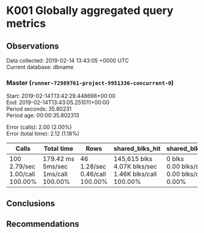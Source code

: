 # K001 Globally aggregated query metrics

## Observations ##
Data collected: 2019-02-14 13:43:05 +0000 UTC  
Current database: dbname  


### Master (`runner-72989761-project-9951336-concurrent-0`) ###
Start: 2019-02-14T13:42:29.448698+00:00  
End: 2019-02-14T13:43:05.251011+00:00  
Period seconds: 35.80231  
Period age: 00:00:35.802313  

Error (calls): 2.00 (2.00%)  
Error (total time): 2.12 (1.18%)

Calls | Total&nbsp;time | Rows | shared_blks_hit | shared_blks_read | shared_blks_dirtied | shared_blks_written | blk_read_time | blk_write_time | kcache_reads | kcache_writes | kcache_user_time_ms | kcache_system_time 
-------|------------|------|-----------------|------------------|---------------------|---------------------|---------------|----------------|--------------|---------------|---------------------|--------------------
100<br/>2.79/sec<br/>1.00/call<br/>100.00% |179.42&nbsp;ms<br/>5ms/sec<br/>1ms/call<br/>100.00% |46<br/>1.28/sec<br/>0.46/call<br/>100.00% |145,615&nbsp;blks<br/>4.07K&nbsp;blks/sec<br/>1.46K&nbsp;blks/call<br/>100.00% |0&nbsp;blks<br/>0.00&nbsp;blks/sec<br/>0.00&nbsp;blks/call<br/>0.00% |0&nbsp;blks<br/>0.00&nbsp;blks/sec<br/>0.00&nbsp;blks/call<br/>0.00% |0&nbsp;blks<br/>0.00&nbsp;blks/sec<br/>0.00&nbsp;blks/call<br/>0.00% |0.00&nbsp;ms<br/>0s/sec<br/>0s/call<br/>0.00% |0.00&nbsp;ms<br/>0s/sec<br/>0s/call<br/>0.00% |0.00&nbsp;bytes<br/>0.00&nbsp;bytes/sec<br/>0.00&nbsp;bytes/call<br/>0.00% |0.00&nbsp;bytes<br/>0.00&nbsp;bytes/sec<br/>0.00&nbsp;bytes/call<br/>0.00% |0.00&nbsp;ms<br/>0s/sec<br/>0s/call<br/>0.00% |0.00&nbsp;ms<br/>0s/sec<br/>0s/call<br/>0.00%





## Conclusions ##


## Recommendations ##

